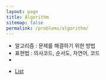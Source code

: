 ```yaml
---
layout: page
title: Algorithm
sitemap: false
permalink: /problems/algorithm/
---
```


- 알고리즘 : 문제를 해결하기 위한 방법
- 표현법 : 의사코드, 순서도, 자연어, 코드
- 

* [List]

[List]: list.md
